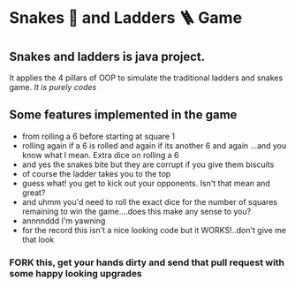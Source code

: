 # Snakes :snake: and Ladders :ladder: Game 

## Snakes and ladders is java project.
It applies the 4 pillars of OOP to simulate the traditional ladders and snakes game. _It is purely codes_

## Some features implemented in the game
- from rolling a 6 before starting at square 1
- rolling again if a 6 is rolled and again if its another 6 and again ...and you know what I mean. Extra dice on rolling a 6
- and yes the snakes bite but they are corrupt if you give them biscuits
- of course the ladder takes you to the top 
- guess what! you get to kick out your opponents. Isn't that mean and great?
- and uhmm you'd need to roll the exact dice for the number of squares remaining to win the game....does this make any sense to you?
- annnnddd I'm yawning 
- for the record this isn't a nice looking code but it WORKS!..don't give me that look

### **FORK** this, get your hands dirty and send that pull request with some happy looking upgrades

